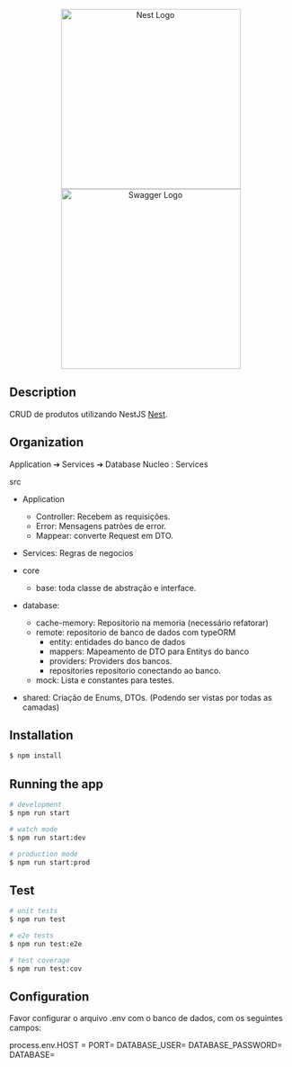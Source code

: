 <p align="center">
  <a href="http://nestjs.com/" target="blank"><img src="https://nestjs.com/img/logo_text.svg" width="320" alt="Nest Logo" /></a>
  <a href="https://swagger.io/tools/swagger-ui/" target="blank"><img src="https://static1.smartbear.co/swagger/media/assets/images/swagger_logo.svg" width="320" alt="Swagger Logo" /></a>
</p>

## Description

CRUD de produtos utilizando NestJS [Nest](https://github.com/nestjs/nest).

## Organization 

Application ➔ Services ➔ Database
Nucleo : Services

src
  - Application
      - Controller: Recebem as requisições.
      - Error: Mensagens patrões de error.
      - Mappear: converte Request em DTO.
  - Services: Regras de negocios
  - core
      - base: toda classe de abstração e interface.
  - database:
      - cache-memory: Repositorio na memoria (necessário refatorar)
      - remote: repositorio de banco de dados com typeORM
          - entity: entidades do banco de dados
          - mappers: Mapeamento de DTO para Entitys do banco
          - providers: Providers dos bancos.
          - repositories repositorio conectando ao banco.
      - mock: Lista e constantes para testes.
  
  - shared: Criação de Enums, DTOs. (Podendo ser vistas por todas as camadas)


## Installation

```bash
$ npm install
```

## Running the app

```bash
# development
$ npm run start

# watch mode
$ npm run start:dev

# production mode
$ npm run start:prod
```

## Test

```bash
# unit tests
$ npm run test

# e2e tests
$ npm run test:e2e

# test coverage
$ npm run test:cov
```

## Configuration

Favor configurar o arquivo .env com o banco de dados, com os seguintes campos:

process.env.HOST =
PORT=
DATABASE_USER=
DATABASE_PASSWORD=
DATABASE=
